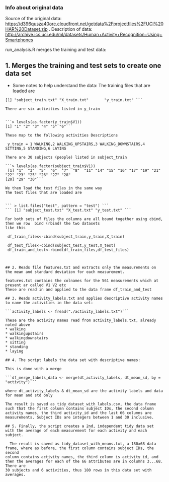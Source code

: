 ### Info about original data

Source of the original data: https://d396qusza40orc.cloudfront.net/getdata%2Fprojectfiles%2FUCI%20HAR%20Dataset.zip .
Description of data: http://archive.ics.uci.edu/ml/datasets/Human+Activity+Recognition+Using+Smartphones

run_analysis.R merges the training and test data:

## 1. Merges the training and test sets to create one data set 

* Some notes to help understand the data:
The training files that are loaded are

```> list.files("train", pattern = "train")
[1] "subject_train.txt" "X_train.txt"       "y_train.txt" ```

There are six activities listed in y_train


```> levels(as.factor(y_train$V1))
[1] "1" "2" "3" "4" "5" "6"```

These map to the following activities Descriptions

 y_train = 1 WALKING,2 WALKING_UPSTAIRS,3 WALKING_DOWNSTAIRS,4 SITTING,5 STANDING,6 LAYING
 
There are 30 subjects (people) listed in subject_train

```> levels(as.factor(subject_train$V1))
 [1] "1"  "3"  "5"  "6"  "7"  "8"  "11" "14" "15" "16" "17" "19" "21" "22" "23" "25" "26" "27" "28"
[20] "29" "30"```

We then load the test files in the same way
The test files that are loaded are


``` > list.files("test", pattern = "test") ```
``` [1] "subject_test.txt" "X_test.txt" "y_test.txt" ```

For both sets of files the columns are all bound together using cbind, then we row  bind (rbind) the two datasets
like this

 df_train_files<-cbind(subject_train,y_train,X_train) 

 df_test_files<-cbind(subject_test,y_test,X_test) 
 df_train_and_test<-rbind(df_train_files,df_test_files) 



## 2. Reads file features.txt and extracts only the measurements on the mean and standard deviation for each measurement.

features.txt contains the colnames for the 561 measurements which at present ar called V1 V2 etc
These are read in and applied to the data frame df_train_and_test

## 3. Reads activity_labels.txt and applies descriptive activity names to name the activities in the data set:

```activity_labels <- fread("./activity_labels.txt")```

These are the activity names read from activity_labels.txt, already noted above
* walking
* walkingupstairs
* walkingdownstairs
* sitting
* standing
* laying

## 4. The script labels the data set with descriptive names: 

This is done with a merge

```df_merge_labels_data <- merge(dt_activity_labels, dt_mean_sd, by = "activity")```

where dt_activity_labels & dt_mean_sd are the activity labels and data for mean and std only

The result is saved as tidy_dataset_with_labels.csv, the data frame such that the first column contains subject IDs, the second column activity names, the third activity_id and the last 66 columns are measurements. Subject IDs are integers between 1 and 30 inclusive. 

## 5. Finally, the script creates a 2nd, independent tidy data set with the average of each measurement for each activity and each subject.

  The result is saved as tidy_dataset_with_means.txt, a 180x68 data frame, where as before, the first column contains subject IDs, the second
column contains activity names, the third column is activity_id, and then the averages for each of the 66 attributes are in columns 3...68. There are
30 subjects and 6 activities, thus 180 rows in this data set with averages.

